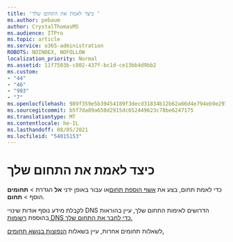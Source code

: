 ```yaml
---
title: 'כיצד לאמת את התחום שלך '
ms.author: pebaum
author: CrystalThomasMS
ms.audience: ITPro
ms.topic: article
ms.service: o365-administration
ROBOTS: NOINDEX, NOFOLLOW
localization_priority: Normal
ms.assetid: 11f7503b-c802-437f-bc1d-ce13bb4d9bb2
ms.custom:
- "44"
- "46"
- "903"
- "7"
ms.openlocfilehash: 989f359e5b39454189f3decd31834b12b62a66d4e794eb9e2977173effb80b60
ms.sourcegitcommit: b5f7da89a650d2915dc652449623c78be6247175
ms.translationtype: MT
ms.contentlocale: he-IL
ms.lasthandoff: 08/05/2021
ms.locfileid: "54015153"
---
```

# <a name="how-to-verify-your-domain"></a>כיצד לאמת את התחום שלך

כדי לאמת תחום, בצע את [אשף הוספת תחום](https://admin.microsoft.com/Adminportal#/Domains/Wizard)או עבור באופן ידני **אל** הגדרת  >  **תחומים** הוסף  >  **תחום**.

לקבלת מידע נוסף אודות שינויי DNS הדרושים לאימות התחום שלך, עיין בהוראות בהוספת [רשומות DNS כדי לחבר את התחום שלך.](/microsoft-365/admin/get-help-with-domains/create-dns-records-at-any-dns-hosting-provider)

לשאלות תחומים אחרות, עיין בשאלות [הנפוצות בנושא תחומים.](/microsoft-365/admin/setup/domains-faq)

